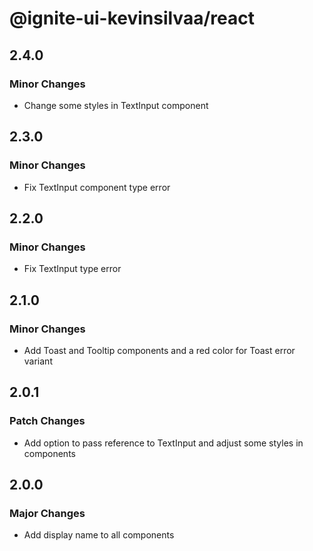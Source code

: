 # @ignite-ui-kevinsilvaa/react

## 2.4.0

### Minor Changes

- Change some styles in TextInput component

## 2.3.0

### Minor Changes

- Fix TextInput component type error

## 2.2.0

### Minor Changes

- Fix TextInput type error

## 2.1.0

### Minor Changes

- Add Toast and Tooltip components and a red color for Toast error variant

## 2.0.1

### Patch Changes

- Add option to pass reference to TextInput and adjust some styles in components

## 2.0.0

### Major Changes

- Add display name to all components
